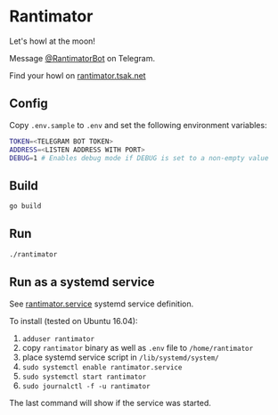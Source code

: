 # Rantimator

Let's howl at the moon!

Message [@RantimatorBot](http://t.me/RantimatorBot) on Telegram.

Find your howl on [rantimator.tsak.net](https://rantimator.tsak.net)

## Config

Copy `.env.sample` to `.env` and set the following environment variables:

```bash
TOKEN=<TELEGRAM BOT TOKEN>
ADDRESS=<LISTEN ADDRESS WITH PORT>
DEBUG=1 # Enables debug mode if DEBUG is set to a non-empty value
```

## Build

```bash
go build
```

## Run

```bash
./rantimator
```

## Run as a systemd service

See [rantimator.service](rantimator.service) systemd service definition.

To install (tested on Ubuntu 16.04):

1. `adduser rantimator`
2. copy `rantimator` binary as well as `.env` file to `/home/rantimator`
3. place systemd service script in `/lib/systemd/system/`
4. `sudo systemctl enable rantimator.service`
5. `sudo systemctl start rantimator`
6. `sudo journalctl -f -u rantimator`

The last command will show if the service was started.
